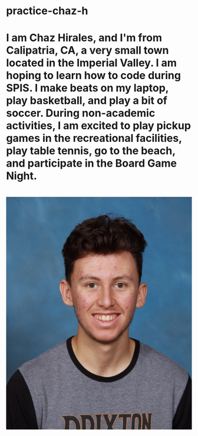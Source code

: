 # practice-chaz-h
# I am Chaz Hirales, and I'm from Calipatria, CA, a very small town located in the Imperial Valley. I am hoping to learn how to code during SPIS. I make beats on my laptop, play basketball, and play a bit of soccer. During non-academic activities, I am excited to play pickup games in the recreational facilities, play table tennis, go to the beach, and participate in the Board Game Night. 

# ![me](chaz-h.JPG)
